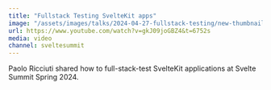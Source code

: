 ```yaml
---
title: "Fullstack Testing SvelteKit apps"
image: "/assets/images/talks/2024-04-27-fullstack-testing/new-thumbnails.png"
url: https://www.youtube.com/watch?v=gkJ09joGBZ4&t=6752s
media: video
channel: sveltesummit
---
```


Paolo Ricciuti shared how to full-stack-test SvelteKit applications at Svelte Summit Spring 2024.
